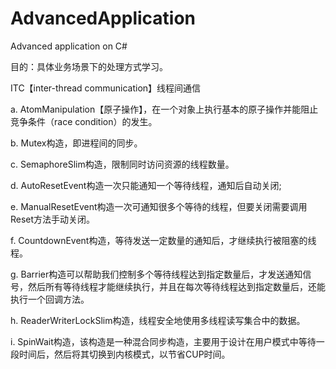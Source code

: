 # AdvancedApplication
Advanced application on C#

目的：具体业务场景下的处理方式学习。

ITC【inter-thread communication】线程间通信

a.	AtomManipulation【原子操作】，在一个对象上执行基本的原子操作并能阻止竞争条件（race condition）的发生。

b.	Mutex构造，即进程间的同步。

c.	SemaphoreSlim构造，限制同时访问资源的线程数量。

d.	AutoResetEvent构造一次只能通知一个等待线程，通知后自动关闭; 

e.	ManualResetEvent构造一次可通知很多个等待的线程，但要关闭需要调用Reset方法手动关闭。

f.	CountdownEvent构造，等待发送一定数量的通知后，才继续执行被阻塞的线程。

g.	Barrier构造可以帮助我们控制多个等待线程达到指定数量后，才发送通知信号，然后所有等待线程才能继续执行，并且在每次等待线程达到指定数量后，还能执行一个回调方法。

h.	ReaderWriterLockSlim构造，线程安全地使用多线程读写集合中的数据。

i.	SpinWait构造，该构造是一种混合同步构造，主要用于设计在用户模式中等待一段时间后，然后将其切换到内核模式，以节省CUP时间。
